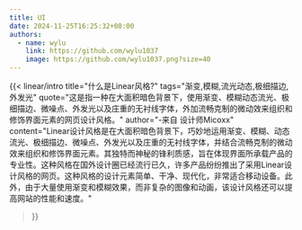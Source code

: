 ```yaml
---
title: UI
date: 2024-11-25T16:25:32+08:00
authors:
  - name: wylu
    link: https://github.com/wylu1037
    image: https://github.com/wylu1037.png?size=40
---
```



{{< linear/intro 
  title="什么是Linear风格?"
  tags="渐变,模糊,流光动态,极细描边,外发光"
  quote="这是指一种在大面积暗色背景下，使用渐变、模糊动态流光、极细描边、微噪点、外发光以及庄重的无衬线字体，外加流畅克制的微动效来组织和修饰界面元素的网页设计风格。"
  author="-来自 设计师Micoxx"
  content="Linear设计风格是在大面积暗色背景下，巧妙地运用渐变、模糊、动态流光、极细描边、微噪点、外发光以及庄重的无衬线字体，并结合流畅克制的微动效来组织和修饰界面元素。其独特而神秘的锋利质感，旨在体现界面所承载产品的专业性。这种风格在国外设计圈已经流行已久，许多产品纷纷推出了采用Linear设计风格的网页。这种风格的设计元素简单、干净、现代化，非常适合移动设备。此外，由于大量使用渐变和模糊效果，而非复杂的图像和动画，该设计风格还可以提高网站的性能和速度。"
>}}


